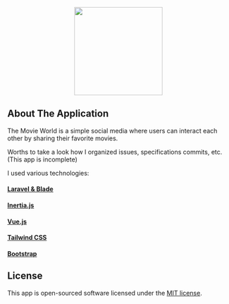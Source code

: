<p align="center"><a href="https://user-images.githubusercontent.com/10025897/107867183-62a8d380-6e81-11eb-9a28-3f74e4f81114.png" target="_blank"><img src="https://user-images.githubusercontent.com/10025897/107867183-62a8d380-6e81-11eb-9a28-3f74e4f81114.png" width="200"></a></p>

## About The Application

The Movie World is a simple social media where users can interact each other by sharing their favorite movies.

Worths to take a look how I organized issues, specifications commits, etc. (This app is incomplete)

I used various technologies:

#### [Laravel & Blade](https://laravel.com/)
#### [Inertia.js](https://inertiajs.com/)
#### [Vue.js](https://vuejs.org/)
#### [Tailwind CSS](https://tailwindcss.com/)
#### [Bootstrap](https://getbootstrap.com/)

## License

This app is open-sourced software licensed under the [MIT license](https://opensource.org/licenses/MIT).
